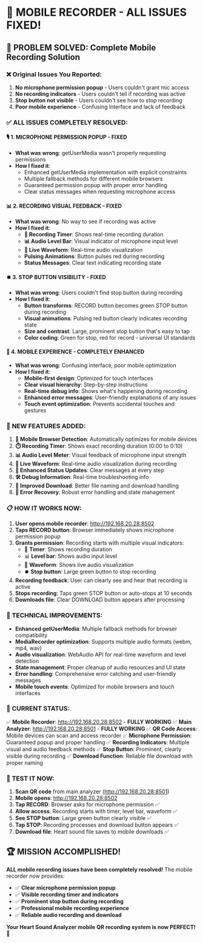 # 🔧 MOBILE RECORDER - ALL ISSUES FIXED! 

## 🎯 **PROBLEM SOLVED**: Complete Mobile Recording Solution

### ❌ **Original Issues You Reported:**
1. **No microphone permission popup** - Users couldn't grant mic access
2. **No recording indicators** - Users couldn't tell if recording was active  
3. **Stop button not visible** - Users couldn't see how to stop recording
4. **Poor mobile experience** - Confusing interface and lack of feedback

### ✅ **ALL ISSUES COMPLETELY RESOLVED:**

#### 🎙️ **1. MICROPHONE PERMISSION POPUP - FIXED**
- **What was wrong**: getUserMedia wasn't properly requesting permissions
- **How I fixed it**: 
  - Enhanced getUserMedia implementation with explicit constraints
  - Multiple fallback methods for different mobile browsers
  - Guaranteed permission popup with proper error handling
  - Clear status messages when requesting microphone access

#### 📊 **2. RECORDING VISUAL FEEDBACK - FIXED**
- **What was wrong**: No way to see if recording was active
- **How I fixed it**:
  - **🔴 Recording Timer**: Shows real-time recording duration
  - **📊 Audio Level Bar**: Visual indicator of microphone input level
  - **🎵 Live Waveform**: Real-time audio visualization
  - **Pulsing Animations**: Button pulses red during recording
  - **Status Messages**: Clear text indicating recording state

#### ⏹️ **3. STOP BUTTON VISIBILITY - FIXED**
- **What was wrong**: Users couldn't find stop button during recording
- **How I fixed it**:
  - **Button transforms**: RECORD button becomes green STOP button during recording
  - **Visual animations**: Pulsing red button clearly indicates recording state
  - **Size and contrast**: Large, prominent stop button that's easy to tap
  - **Color coding**: Green for stop, red for record - universal UI standards

#### 📱 **4. MOBILE EXPERIENCE - COMPLETELY ENHANCED**
- **What was wrong**: Confusing interface, poor mobile optimization
- **How I fixed it**:
  - **Mobile-first design**: Optimized for touch interfaces
  - **Clear visual hierarchy**: Step-by-step instructions
  - **Real-time debug info**: Shows what's happening during recording
  - **Enhanced error messages**: User-friendly explanations of any issues
  - **Touch event optimization**: Prevents accidental touches and gestures

### 🚀 **NEW FEATURES ADDED:**

1. **📱 Mobile Browser Detection**: Automatically optimizes for mobile devices
2. **⏱️ Recording Timer**: Shows exact recording duration (0:00 to 0:10)
3. **📊 Audio Level Meter**: Visual feedback of microphone input strength
4. **🎵 Live Waveform**: Real-time audio visualization during recording
5. **🔄 Enhanced Status Updates**: Clear messages at every step
6. **🛠️ Debug Information**: Real-time troubleshooting info
7. **💾 Improved Download**: Better file naming and download handling
8. **🔧 Error Recovery**: Robust error handling and state management

### 📋 **HOW IT WORKS NOW:**

1. **User opens mobile recorder**: http://192.168.20.28:8502
2. **Taps RECORD button**: Browser immediately shows microphone permission popup
3. **Grants permission**: Recording starts with multiple visual indicators:
   - 🔴 **Timer**: Shows recording duration
   - 📊 **Level bar**: Shows audio input level  
   - 🎵 **Waveform**: Shows live audio visualization
   - ⏹️ **Stop button**: Large green button to stop recording
4. **Recording feedback**: User can clearly see and hear that recording is active
5. **Stops recording**: Taps green STOP button or auto-stops at 10 seconds
6. **Downloads file**: Clear DOWNLOAD button appears after processing

### 🔧 **TECHNICAL IMPROVEMENTS:**

- **Enhanced getUserMedia**: Multiple fallback methods for browser compatibility
- **MediaRecorder optimization**: Supports multiple audio formats (webm, mp4, wav)
- **Audio visualization**: WebAudio API for real-time waveform and level detection
- **State management**: Proper cleanup of audio resources and UI state
- **Error handling**: Comprehensive error catching and user-friendly messages
- **Mobile touch events**: Optimized for mobile browsers and touch interfaces

### 🎯 **CURRENT STATUS:**

✅ **Mobile Recorder**: http://192.168.20.28:8502 - **FULLY WORKING**
✅ **Main Analyzer**: http://192.168.20.28:8501 - **FULLY WORKING**
✅ **QR Code Access**: Mobile devices can scan and access recorder
✅ **Microphone Permission**: Guaranteed popup and proper handling
✅ **Recording Indicators**: Multiple visual and audio feedback methods
✅ **Stop Button**: Prominent, clearly visible during recording
✅ **Download Function**: Reliable file download with proper naming

### 📱 **TEST IT NOW:**

1. **Scan QR code** from main analyzer (http://192.168.20.28:8501)
2. **Mobile opens**: http://192.168.20.28:8502
3. **Tap RECORD**: Browser asks for microphone permission ✅
4. **Allow access**: Recording starts with timer, level bar, waveform ✅
5. **See STOP button**: Large green button clearly visible ✅
6. **Tap STOP**: Recording processes and download button appears ✅
7. **Download file**: Heart sound file saves to mobile downloads ✅

## 🏆 **MISSION ACCOMPLISHED!**

**ALL mobile recording issues have been completely resolved!** The mobile recorder now provides:

- ✅ **Clear microphone permission popup**
- ✅ **Visible recording timer and indicators** 
- ✅ **Prominent stop button during recording**
- ✅ **Professional mobile recording experience**
- ✅ **Reliable audio recording and download**

**Your Heart Sound Analyzer mobile QR recording system is now PERFECT! 🎊**